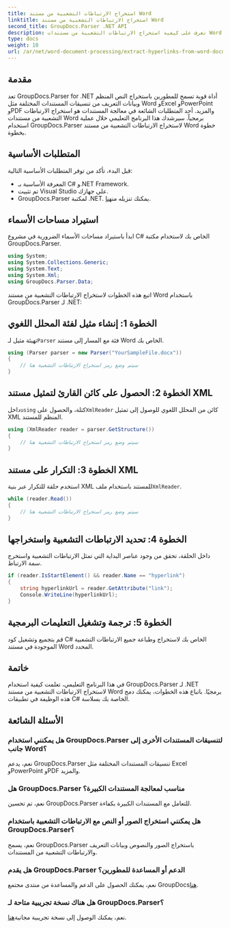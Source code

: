 ```yaml
---
title: استخراج الارتباطات التشعبية من مستند Word
linktitle: استخراج الارتباطات التشعبية من مستند Word
second_title: GroupDocs.Parser .NET API
description: تعرف على كيفية استخراج الارتباطات التشعبية من مستندات Word باستخدام GroupDocs.Parser لـ .NET. دليل خطوة بخطوة مع أمثلة التعليمات البرمجية.
type: docs
weight: 10
url: /ar/net/word-document-processing/extract-hyperlinks-from-word-document/
---
```

## مقدمة
تعد GroupDocs.Parser for .NET أداة قوية تسمح للمطورين باستخراج النص المنظم وبيانات التعريف من تنسيقات المستندات المختلفة مثل Word وExcel وPowerPoint وPDF والمزيد. أحد المتطلبات الشائعة في معالجة المستندات هو استخراج الارتباطات التشعبية من مستندات Word برمجياً. سيرشدك هذا البرنامج التعليمي خلال عملية استخدام GroupDocs.Parser لاستخراج الارتباطات التشعبية من مستند Word خطوة بخطوة.
## المتطلبات الأساسية
قبل البدء، تأكد من توفر المتطلبات الأساسية التالية:
- المعرفة الأساسية بـ C# و.NET Framework.
- تم تثبيت Visual Studio على جهازك.
-  GroupDocs.Parser لمكتبة .NET. يمكنك تنزيله من[هنا](https://releases.groupdocs.com/parser/net/).
## استيراد مساحات الأسماء
ابدأ باستيراد مساحات الأسماء الضرورية في مشروع C# الخاص بك لاستخدام مكتبة GroupDocs.Parser.
```csharp
using System;
using System.Collections.Generic;
using System.Text;
using System.Xml;
using GroupDocs.Parser.Data;
```
اتبع هذه الخطوات لاستخراج الارتباطات التشعبية من مستند Word باستخدام GroupDocs.Parser لـ .NET:
## الخطوة 1: إنشاء مثيل لفئة المحلل اللغوي
 تهيئة مثيل لـ`Parser` فئة مع المسار إلى مستند Word الخاص بك.
```csharp
using (Parser parser = new Parser("YourSampleFile.docx"))
{
    // سيتم وضع رمز استخراج الارتباطات التشعبية هنا
}
```
## الخطوة 2: الحصول على كائن القارئ لتمثيل مستند XML
 داخل`using` كتلة، والحصول على`XmlReader` كائن من المحلل اللغوي للوصول إلى تمثيل XML المنظم للمستند.
```csharp
using (XmlReader reader = parser.GetStructure())
{
    // سيتم وضع رمز استخراج الارتباطات التشعبية هنا
}
```
## الخطوة 3: التكرار على مستند XML
استخدم حلقة للتكرار عبر بنية XML للمستند باستخدام ملف`XmlReader`.
```csharp
while (reader.Read())
{
    // سيتم وضع رمز استخراج الارتباطات التشعبية هنا
}
```
## الخطوة 4: تحديد الارتباطات التشعبية واستخراجها
داخل الحلقة، تحقق من وجود عناصر البداية التي تمثل الارتباطات التشعبية واستخرج سمة الارتباط.
```csharp
if (reader.IsStartElement() && reader.Name == "hyperlink")
{
    string hyperlinkUrl = reader.GetAttribute("link");
    Console.WriteLine(hyperlinkUrl);
}
```
## الخطوة 5: ترجمة وتشغيل التعليمات البرمجية
قم بتجميع وتشغيل كود C# الخاص بك لاستخراج وطباعة جميع الارتباطات التشعبية الموجودة في مستند Word المحدد.
## خاتمة
في هذا البرنامج التعليمي، تعلمت كيفية استخدام GroupDocs.Parser لـ .NET لاستخراج الارتباطات التشعبية من مستند Word برمجيًا. باتباع هذه الخطوات، يمكنك دمج هذه الوظيفة في تطبيقات C# الخاصة بك بسلاسة.

## الأسئلة الشائعة
### هل يمكنني استخدام GroupDocs.Parser لتنسيقات المستندات الأخرى إلى جانب Word؟
نعم، يدعم GroupDocs.Parser تنسيقات المستندات المختلفة مثل Excel وPowerPoint وPDF والمزيد.
### هل GroupDocs.Parser مناسب لمعالجة المستندات الكبيرة؟
نعم، تم تحسين GroupDocs.Parser للتعامل مع المستندات الكبيرة بكفاءة.
### هل يمكنني استخراج الصور أو النص مع الارتباطات التشعبية باستخدام GroupDocs.Parser؟
نعم، يسمح GroupDocs.Parser باستخراج الصور والنصوص وبيانات التعريف والارتباطات التشعبية من المستندات.
### هل يقدم GroupDocs.Parser الدعم أو المساعدة للمطورين؟
 نعم، يمكنك الحصول على الدعم والمساعدة من منتدى مجتمع GroupDocs[هنا](https://forum.groupdocs.com/c/parser/17).
### هل هناك نسخة تجريبية متاحة لـ GroupDocs.Parser؟
 نعم، يمكنك الوصول إلى نسخة تجريبية مجانية[هنا](https://releases.groupdocs.com/).